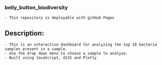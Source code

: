 ### belly_button_biodiversity
    - This repository is deployable with gitHub Pages
## Description:
    - This is an interactive dashboard for analyzing the top 10 bacteria samples present in a sample. 
    - Use the drop down menu to choose a sample to analyze.
    - Built using JavaScript, d3JS and Plotly
